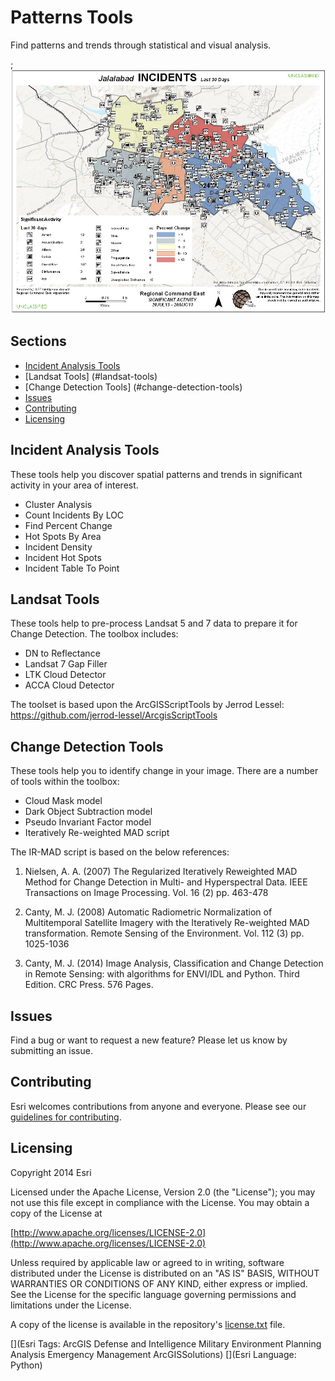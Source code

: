 # Patterns Tools

Find patterns and trends through statistical and visual analysis.

;![Image of repository-template](patterns_screenshot.jpg)

## Sections

* [Incident Analysis Tools](#incident-analysis-tools)
* [Landsat Tools] (#landsat-tools)
* [Change Detection Tools] (#change-detection-tools)
* [Issues](#issues)
* [Contributing](#contributing)
* [Licensing](#licensing)

## Incident Analysis Tools

These tools help you discover spatial patterns and trends in significant activity in your area of interest.

* Cluster Analysis
* Count Incidents By LOC
* Find Percent Change
* Hot Spots By Area
* Incident Density
* Incident Hot Spots
* Incident Table To Point

## Landsat Tools
These tools help to pre-process Landsat 5 and 7 data to prepare it for Change Detection. The toolbox includes:

* DN to Reflectance
* Landsat 7 Gap Filler
* LTK Cloud Detector
* ACCA Cloud Detector 

The toolset is based upon the ArcGISScriptTools by Jerrod Lessel: https://github.com/jerrod-lessel/ArcgisScriptTools

## Change Detection Tools

These tools help you to identify change in your image. There are a number of tools within the toolbox:

* Cloud Mask model
* Dark Object Subtraction model
* Pseudo Invariant Factor model
* Iteratively Re-weighted MAD script 

The IR-MAD script is based on the below references: 

1. Nielsen, A. A. (2007) The Regularized Iteratively Reweighted MAD Method for Change Detection in Multi- and Hyperspectral Data. IEEE Transactions on Image Processing. Vol. 16 (2) pp. 463-478

2. Canty, M. J. (2008) Automatic Radiometric Normalization of Multitemporal Satellite Imagery with the Iteratively Re-weighted MAD transformation. Remote Sensing of the Environment. Vol. 112 (3) pp. 1025-1036

3.  Canty, M. J. (2014) Image Analysis, Classification and Change Detection in Remote Sensing: with algorithms for ENVI/IDL and Python. Third Edition. CRC Press. 576 Pages.

## Issues

Find a bug or want to request a new feature?  Please let us know by submitting an issue.

## Contributing

Esri welcomes contributions from anyone and everyone. Please see our [guidelines for contributing](https://github.com/esri/contributing).

## Licensing

Copyright 2014 Esri

Licensed under the Apache License, Version 2.0 (the "License");
you may not use this file except in compliance with the License.
You may obtain a copy of the License at

   [http://www.apache.org/licenses/LICENSE-2.0](http://www.apache.org/licenses/LICENSE-2.0)

Unless required by applicable law or agreed to in writing, software
distributed under the License is distributed on an "AS IS" BASIS,
WITHOUT WARRANTIES OR CONDITIONS OF ANY KIND, either express or implied.
See the License for the specific language governing permissions and
limitations under the License.

A copy of the license is available in the repository's
[license.txt](license.txt) file.

[](Esri Tags: ArcGIS Defense and Intelligence Military Environment Planning Analysis Emergency Management ArcGISSolutions)
[](Esri Language: Python)
